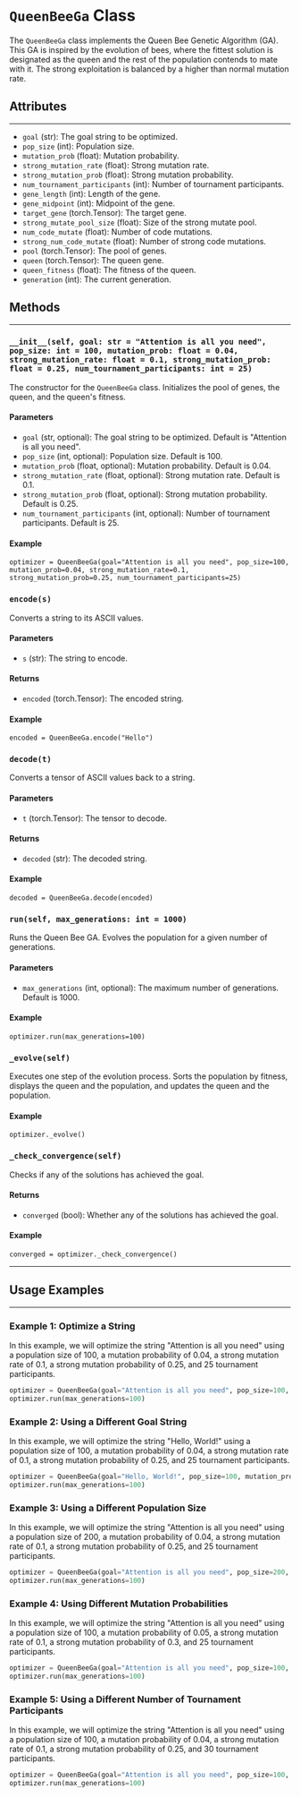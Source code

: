 # `QueenBeeGa` Class

The `QueenBeeGa` class implements the Queen Bee Genetic Algorithm (GA). This GA is inspired by the evolution of bees, where the fittest solution is designated as the queen and the rest of the population contends to mate with it. The strong exploitation is balanced by a higher than normal mutation rate.

## Attributes
---
-   `goal` (str): The goal string to be optimized.
-   `pop_size` (int): Population size.
-   `mutation_prob` (float): Mutation probability.
-   `strong_mutation_rate` (float): Strong mutation rate.
-   `strong_mutation_prob` (float): Strong mutation probability.
-   `num_tournament_participants` (int): Number of tournament participants.
-   `gene_length` (int): Length of the gene.
-   `gene_midpoint` (int): Midpoint of the gene.
-   `target_gene` (torch.Tensor): The target gene.
-   `strong_mutate_pool_size` (float): Size of the strong mutate pool.
-   `num_code_mutate` (float): Number of code mutations.
-   `strong_num_code_mutate` (float): Number of strong code mutations.
-   `pool` (torch.Tensor): The pool of genes.
-   `queen` (torch.Tensor): The queen gene.
-   `queen_fitness` (float): The fitness of the queen.
-   `generation` (int): The current generation.

## Methods
-------

### `__init__(self, goal: str = "Attention is all you need", pop_size: int = 100, mutation_prob: float = 0.04, strong_mutation_rate: float = 0.1, strong_mutation_prob: float = 0.25, num_tournament_participants: int = 25)`

The constructor for the `QueenBeeGa` class. Initializes the pool of genes, the queen, and the queen's fitness.

#### Parameters

-   `goal` (str, optional): The goal string to be optimized. Default is "Attention is all you need".
-   `pop_size` (int, optional): Population size. Default is 100.
-   `mutation_prob` (float, optional): Mutation probability. Default is 0.04.
-   `strong_mutation_rate` (float, optional): Strong mutation rate. Default is 0.1.
-   `strong_mutation_prob` (float, optional): Strong mutation probability. Default is 0.25.
-   `num_tournament_participants` (int, optional): Number of tournament participants. Default is 25.

#### Example

```
optimizer = QueenBeeGa(goal="Attention is all you need", pop_size=100, mutation_prob=0.04, strong_mutation_rate=0.1, strong_mutation_prob=0.25, num_tournament_participants=25)
```


### `encode(s)`

Converts a string to its ASCII values.

#### Parameters

-   `s` (str): The string to encode.

#### Returns

-   `encoded` (torch.Tensor): The encoded string.

#### Example

```
encoded = QueenBeeGa.encode("Hello")
```


### `decode(t)`

Converts a tensor of ASCII values back to a string.

#### Parameters

-   `t` (torch.Tensor): The tensor to decode.

#### Returns

-   `decoded` (str): The decoded string.

#### Example

```
decoded = QueenBeeGa.decode(encoded)
```


### `run(self, max_generations: int = 1000)`

Runs the Queen Bee GA. Evolves the population for a given number of generations.

#### Parameters

-   `max_generations` (int, optional): The maximum number of generations. Default is 1000.

#### Example

```
optimizer.run(max_generations=100)
```


### `_evolve(self)`

Executes one step of the evolution process. Sorts the population by fitness, displays the queen and the population, and updates the queen and the population.

#### Example

```
optimizer._evolve()
```


### `_check_convergence(self)`

Checks if any of the solutions has achieved the goal.

#### Returns

-   `converged` (bool): Whether any of the solutions has achieved the goal.

#### Example

```
converged = optimizer._check_convergence()
```
------

## Usage Examples
--------------

### Example 1: Optimize a String

In this example, we will optimize the string "Attention is all you need" using a population size of 100, a mutation probability of 0.04, a strong mutation rate of 0.1, a strong mutation probability of 0.25, and 25 tournament participants.

```python
optimizer = QueenBeeGa(goal="Attention is all you need", pop_size=100, mutation_prob=0.04, strong_mutation_rate=0.1, strong_mutation_prob=0.25, num_tournament_participants=25)
optimizer.run(max_generations=100)
```


### Example 2: Using a Different Goal String

In this example, we will optimize the string "Hello, World!" using a population size of 100, a mutation probability of 0.04, a strong mutation rate of 0.1, a strong mutation probability of 0.25, and 25 tournament participants.

```python
optimizer = QueenBeeGa(goal="Hello, World!", pop_size=100, mutation_prob=0.04, strong_mutation_rate=0.1, strong_mutation_prob=0.25, num_tournament_participants=25)
optimizer.run(max_generations=100)
```


### Example 3: Using a Different Population Size

In this example, we will optimize the string "Attention is all you need" using a population size of 200, a mutation probability of 0.04, a strong mutation rate of 0.1, a strong mutation probability of 0.25, and 25 tournament participants.

```python
optimizer = QueenBeeGa(goal="Attention is all you need", pop_size=200, mutation_prob=0.04, strong_mutation_rate=0.1, strong_mutation_prob=0.25, num_tournament_participants=25)
optimizer.run(max_generations=100)
```


### Example 4: Using Different Mutation Probabilities

In this example, we will optimize the string "Attention is all you need" using a population size of 100, a mutation probability of 0.05, a strong mutation rate of 0.1, a strong mutation probability of 0.3, and 25 tournament participants.

```python
optimizer = QueenBeeGa(goal="Attention is all you need", pop_size=100, mutation_prob=0.05, strong_mutation_rate=0.1, strong_mutation_prob=0.3, num_tournament_participants=25)
optimizer.run(max_generations=100)
```


### Example 5: Using a Different Number of Tournament Participants

In this example, we will optimize the string "Attention is all you need" using a population size of 100, a mutation probability of 0.04, a strong mutation rate of 0.1, a strong mutation probability of 0.25, and 30 tournament participants.

```python
optimizer = QueenBeeGa(goal="Attention is all you need", pop_size=100, mutation_prob=0.04, strong_mutation_rate=0.1, strong_mutation_prob=0.25, num_tournament_participants=30)
optimizer.run(max_generations=100)
```